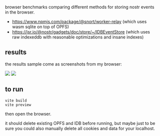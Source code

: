 browser benchmarks comparing different methods for storing nostr events in the browser.

- https://www.npmjs.com/package/@snort/worker-relay (which uses wasm sqlite on top of OPFS)
- https://jsr.io/@nostr/gadgets/doc/store/~/IDBEventStore (which uses raw indexeddb with reasonable optimizations and insane indexes)

## results

the results sample come as screenshots from my browser:

![](https://github.com/user-attachments/assets/9bc39448-140b-4daf-a64f-2d15b9ab7389)
![](https://github.com/user-attachments/assets/c1131e86-68dc-49a6-91f9-7f20e12875f7)


## to run

```
vite build
vite preview
```

then open the browser.

it should delete existing OPFS and IDB before running, but maybe just to be sure you could also manually delete all cookies and data for your localhost.
